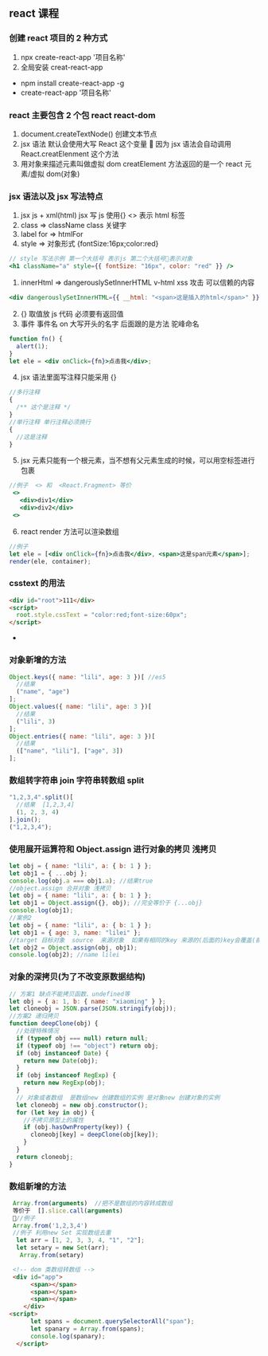 ## react 课程

### 创建 react 项目的 2 种方式

1. npx create-react-app '项目名称'
2. 全局安装 creat-react-app

- npm install create-react-app -g
- create-react-app '项目名称'

### react 主要包含 2 个包 react react-dom

1. document.createTextNode() 创建文本节点
2. jsx 语法 默认会使用大写 React 这个变量  因为 jsx 语法会自动调用 React.creatElenment 这个方法
3. 用对象来描述元素叫做虚拟 dom creatElement 方法返回的是一个 react 元素/虚拟 dom(对象)

### jsx 语法以及 jsx 写法特点

1. jsx js + xml(html) jsx 写 js 使用{} <> 表示 html 标签
2. class => className class 关键字
3. label for => htmlFor
4. style => 对象形式 {fontSize:16px;color:red}

```jsx
// style 写法示例 第一个大括号 表示js 第二个大括号表示对象
<h1 className="a" style={{ fontSize: "16px", color: "red" }} />
```

1. innerHtml => dangerouslySetInnerHTML v-html xss 攻击 可以信赖的内容

```jsx
<div dangerouslySetInnerHTML={{ __html: "<span>这是插入的html</span>" }} />
```

2. {} 取值放 js 代码 必须要有返回值
3. 事件 事件名 on 大写开头的名字 后面跟的是方法 驼峰命名

```jsx
function fn() {
  alert(1);
}
let ele = <div onClick={fn}>点击我</div>;
```

4. jsx 语法里面写注释只能采用 {}

```js
//多行注释
{
  /** 这个是注释 */
}
//单行注释 单行注释必须换行
{
  //这是注释
}
```

5. jsx 元素只能有一个根元素，当不想有父元素生成的时候，可以用空标签进行包裹

```jsx
//例子  <> 和  <React.Fragment> 等价
 <>
   <div>div1</div>
   <div>div2</div>
 <>
```

6. react render 方法可以渲染数组

```jsx
//例子
let ele = [<div onClick={fn}>点击我</div>, <span>这是span元素</span>];
render(ele, container);
```

### csstext 的用法

```html
<div id="root">111</div>
<script>
  root.style.cssText = "color:red;font-size:60px";
</script>
```

-

### 对象新增的方法

```js
Object.keys({ name: "lili", age: 3 })[ //es5
  //结果
  ("name", "age")
];
Object.values({ name: "lili", age: 3 })[
  //结果
  ("lili", 3)
];
Object.entries({ name: "lili", age: 3 })[
  //结果
  (["name", "lili"], ["age", 3])
];
```

### 数组转字符串 join 字符串转数组 split

```js
"1,2,3,4".split()[
  //结果  [1,2,3,4]
  (1, 2, 3, 4)
].join();
("1,2,3,4");
```

### 使用展开运算符和 Object.assign 进行对象的拷贝 浅拷贝

```js
let obj = { name: "lili", a: { b: 1 } };
let obj1 = { ...obj };
console.log(obj.a === obj1.a); //结果true
//object.assign 合并对象 浅拷贝
let obj = { name: "lili", a: { b: 1 } };
let obj1 = Object.assign({}, obj); //完全等价于 {...obj}
console.log(obj1);
//案例2
let obj = { name: "lili", a: { b: 1 } };
let obj1 = { age: 3, name: "lilei" };
//target 目标对象  source  来源对象  如果有相同的key 来源的(后面的)key会覆盖(前面的)目标的key
let obj2 = Object.assign(obj, obj1);
console.log(obj2); //name lilei
```

### 对象的深拷贝(为了不改变原数据结构)

```js
// 方案1 缺点不能拷贝函数、undefined等
let obj = { a: 1, b: { name: "xiaoming" } };
let cloneobj = JSON.parse(JSON.stringify(obj));
//方案2 递归拷贝
function deepClone(obj) {
  //处理特殊情况
  if (typeof obj === null) return null;
  if (typeof obj !== "object") return obj;
  if (obj instanceof Date) {
    return new Date(obj);
  }
  if (obj instanceof RegExp) {
    return new RegExp(obj);
  }
  // 对象或者数组  是数组new 创建数组的实例 是对象new 创建对象的实例
  let cloneobj = new obj.constructor();
  for (let key in obj) {
    //不拷贝原型上的属性
    if (obj.hasOwnProperty(key)) {
      cloneobj[key] = deepClone(obj[key]);
    }
  }
  return cloneobj;
}
```

### 数组新增的方法

```js
 Array.from(arguments)  //把不是数组的内容转成数组
 等价于  [].slice.call(arguments)
 //例子
 Array.from('1,2,3,4')
 //例子 利用new Set 实现数组去重
  let arr = [1, 2, 3, 3, 4, "1", "2"];
  let setary = new Set(arr);
   Array.from(setary)
```
```html
 <!-- dom 类数组转数组 -->
 <div id="app">
      <span></span>
      <span></span>
      <span></span>
    </div>
<script>
      let spans = document.querySelectorAll("span");
      let spanary = Array.from(spans);
      console.log(spanary);
  </script>
```
